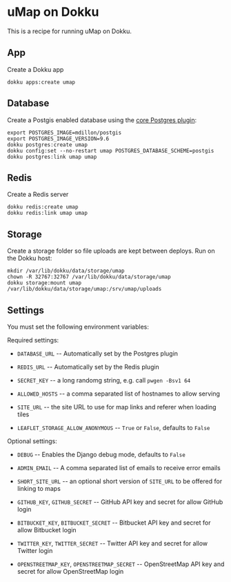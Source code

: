 # uMap on Dokku

This is a recipe for running uMap on Dokku.

## App

Create a Dokku app

```shell
dokku apps:create umap
```

## Database

Create a Postgis enabled database using the [core Postgres plugin](https://github.com/dokku/dokku-postgres):

```shell
export POSTGRES_IMAGE=mdillon/postgis
export POSTGRES_IMAGE_VERSION=9.6
dokku postgres:create umap
dokku config:set --no-restart umap POSTGRES_DATABASE_SCHEME=postgis
dokku postgres:link umap umap
```

## Redis

Create a Redis server

```shell
dokku redis:create umap
dokku redis:link umap umap
```

## Storage

Create a storage folder so file uploads are kept between deploys.
Run on the Dokku host:

```shell
mkdir /var/lib/dokku/data/storage/umap
chown -R 32767:32767 /var/lib/dokku/data/storage/umap
dokku storage:mount umap /var/lib/dokku/data/storage/umap:/srv/umap/uploads
```

## Settings

You must set the following environment variables:

Required settings:

- `DATABASE_URL` -- Automatically set by the Postgres plugin

- `REDIS_URL` -- Automatically set by the Redis plugin

- `SECRET_KEY` -- a long randomg string, e.g. call `pwgen -Bsv1 64`

- `ALLOWED_HOSTS` -- a comma separated list of hostnames to allow serving

- `SITE_URL` -- the site URL to use for map links and referer when loading tiles

- `LEAFLET_STORAGE_ALLOW_ANONYMOUS` -- `True` or `False`, defaults to `False`

Optional settings:

- `DEBUG` -- Enables the Django debug mode, defaults to `False`

- `ADMIN_EMAIL` -- A comma separated list of emails to receive error emails

- `SHORT_SITE_URL` -- an optional short version of `SITE_URL` to be offered for linking to maps

- `GITHUB_KEY`, `GITHUB_SECRET` -- GitHub API key and secret for allow GitHub login

- `BITBUCKET_KEY`, `BITBUCKET_SECRET` -- Bitbucket API key and secret for allow Bitbucket login

- `TWITTER_KEY`, `TWITTER_SECRET` -- Twitter API key and secret for allow Twitter login

- `OPENSTREETMAP_KEY`, `OPENSTREETMAP_SECRET` -- OpenStreetMap API key and secret for allow OpenStreetMap login

